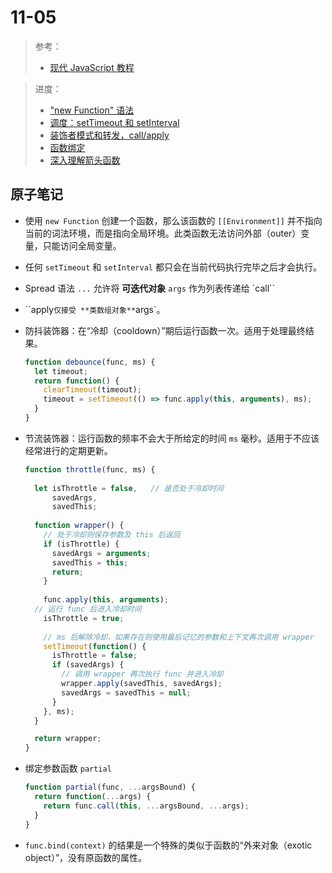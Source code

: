 # 11-05

> 参考：
>
> - [现代 JavaScript 教程](https://zh.javascript.info/)

> 进度：
>
> - ["new Function" 语法](https://zh.javascript.info/new-function)
> - [调度：setTimeout 和 setInterval](https://zh.javascript.info/settimeout-setinterval)
> - [装饰者模式和转发，call/apply](https://zh.javascript.info/call-apply-decorators)
> - [函数绑定](https://zh.javascript.info/bind)
> - [深入理解箭头函数](https://zh.javascript.info/arrow-functions)

## 原子笔记

- 使用 `new Function` 创建一个函数，那么该函数的 `[[Environment]]` 并不指向当前的词法环境，而是指向全局环境。此类函数无法访问外部（outer）变量，只能访问全局变量。

- 任何 `setTimeout` 和 `setInterval` 都只会在当前代码执行完毕之后才会执行。

- Spread 语法 `...` 允许将 **可迭代对象** `args` 作为列表传递给 `call``

- ``apply` 仅接受 **类数组对象** `args`。

- 防抖装饰器：在“冷却（cooldown）”期后运行函数一次。适用于处理最终结果。

  ```JavaScript
  function debounce(func, ms) {
    let timeout;
    return function() {
      clearTimeout(timeout);
      timeout = setTimeout(() => func.apply(this, arguments), ms);
    }
  }
  ```

- 节流装饰器：运行函数的频率不会大于所给定的时间 `ms` 毫秒。适用于不应该经常进行的定期更新。

  ```javascript
  function throttle(func, ms) {
    
    let isThrottle = false,   // 是否处于冷却时间
        savedArgs,						
        savedThis;
    
    function wrapper() {
      // 处于冷却则保存参数及 this 后返回
      if (isThrottle) {
        savedArgs = arguments;
        savedThis = this;
        return;  
      }
  	
      func.apply(this, arguments);
  	// 运行 func 后进入冷却时间
      isThrottle = true;
  	
      // ms 后解除冷却，如果存在则使用最后记忆的参数和上下文再次调用 wrapper
      setTimeout(function() {
        isThrottle = false;
        if (savedArgs) {
          // 调用 wrapper 再次执行 func 并进入冷却
          wrapper.apply(savedThis, savedArgs);
          savedArgs = savedThis = null;
        }
      }, ms);
    }
  
    return wrapper;
  }
  ```

- 绑定参数函数 `partial`

  ```javascript
  function partial(func, ...argsBound) {
    return function(...args) {
      return func.call(this, ...argsBound, ...args);
    }
  }
  ```

- `func.bind(context)` 的结果是一个特殊的类似于函数的“外来对象（exotic object）”，没有原函数的属性。
